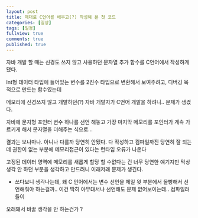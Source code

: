```yaml
---
layout: post
title: 제대로 C언어를 배우고(?) 작성해 본 첫 코드
categories: [일상]
tags: [일정]
fullview: true
comments: true
published: true
---
```

자바 개발 할 때는 신경도 쓰지 않고 사용하던 문자열 추가 함수를 C언어에서 작성하게 됐다.

Int형 데이터 타입에 들어있는 변수를 2진수 타입으로 변환해서 보여주려고, 디버깅 목적으로 만드는 함수였는데

메모리에 신경쓰지 않고 개발하던(?) 자바 개발자가 C언어 개발을 하려니.. 문제가 생겼다.

자바에 문자형 포인터 변수 하나를 선언 해놓고 가장 마지막 메모리를 포인터가 계속 가르키게 해서 문자열을 더해주는 식으로…

결과는 보나마나. 아니나 다를까 당연히 안됐다. 다 작성하고 컴파일까진 당연히 잘 되는데 권한이 없는 부분에 메모리접근이 있다는 런타임 오류가 나온다

고정된 데이터 영역에 메모리를 새롭게 할당 할 수없다는 건 너무 당연한 얘기지만 막상 생각 안 하던 부분을 생각하고 만드려니 이래저래 문제가 생긴다.

+ 쓰다보니 생각나는데, 왜 C 언어에서는 변수 선언을 제일 윗 부분에서 몰빵해서 선언해줘야 하는걸까.. 이건 딱히 아무대서나 선언해도 문제 없어보이는데.. 컴파일러들이

오래돼서 바꿀 생각을 안 하는건가 ?
